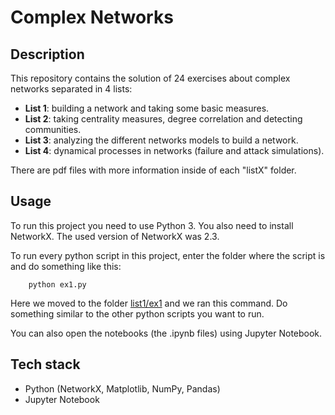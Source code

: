 # Complex Networks

## Description

This repository contains the solution of 24 exercises about complex networks separated in 4 lists:
* **List 1**: building a network and taking some basic measures.
* **List 2**: taking centrality measures, degree correlation and detecting communities.
* **List 3**: analyzing the different networks models to build a network.
* **List 4**: dynamical processes in networks (failure and attack simulations).

There are pdf files with more information inside of each "listX" folder.

## Usage

To run this project you need to use Python 3. You also need to install NetworkX. The used version of NetworkX was 2.3.

To run every python script in this project, enter the folder where the script is and do something like this:
```
    python ex1.py
```
Here we moved to the folder [list1/ex1](list1/ex1) and we ran this command. Do something similar to the other python scripts you want to run.

You can also open the notebooks (the .ipynb files) using Jupyter    Notebook.

## Tech stack
* Python (NetworkX, Matplotlib, NumPy, Pandas)
* Jupyter Notebook
